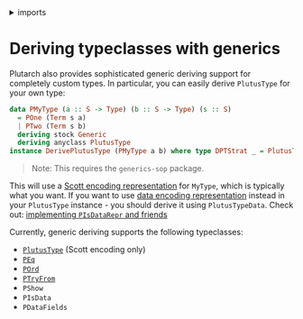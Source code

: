 <details>
<summary> imports </summary>
<p>

```haskell
module Plutarch.Docs.DerivingGenerics (PMyType (..)) where
import Plutarch.Prelude
```

</p>
</details>

# Deriving typeclasses with generics

Plutarch also provides sophisticated generic deriving support for completely custom types. In particular, you can easily derive `PlutusType` for your own type:

```haskell
data PMyType (a :: S -> Type) (b :: S -> Type) (s :: S)
  = POne (Term s a)
  | PTwo (Term s b)
  deriving stock Generic
  deriving anyclass PlutusType
instance DerivePlutusType (PMyType a b) where type DPTStrat _ = PlutusTypeScott
```

> Note: This requires the `generics-sop` package.

This will use a [Scott encoding representation](./../Concepts/DataAndScottEncoding.md#scott-encoding) for `MyType`, which is typically what you want.
If you want to use [data encoding representation](./../Concepts/DataAndScottEncoding.md) instead in your `PlutusType` instance - you should derive it
using `PlutusTypeData`. Check out: [implementing `PIsDataRepr` and friends](./../Typeclasses/PIsDataReprAndPDataFields.md#implementing-pisdatarepr-and-friends)

Currently, generic deriving supports the following typeclasses:

- [`PlutusType`](./../Typeclasses/PlutusType,PCon,PMatch.md#implementing-plutustype-for-your-own-types-scott-encoding) (Scott encoding only)
- [`PEq`](./../Typeclasses/PEqAndPOrd.md)
- [`POrd`](./../Typeclasses/PEqAndPOrd.md)
- [`PTryFrom`](./../Typeclasses/PTryFrom.md)
- `PShow`
- `PIsData`
- `PDataFields`

